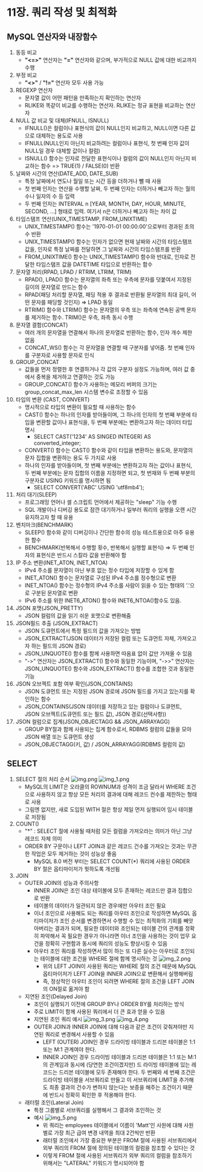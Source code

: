 # 11장. 쿼리 작성 및 최적화

## MySQL 연산자와 내장함수
1. 동등 비교
   - **"<=>"** 연산자는 **"="** 연산자와 같으며, 부가적으로 NULL 값에 대한 비교까지 수행
2. 부정 비교 
   - **"<>"** / **"!="** 연산자 모두 사용 가능
3. REGEXP 연산자
   - 문자열 값이 어떤 패턴을 만족하는지 확인하는 연산자
   - RLIKE와 똑같이 비교를 수행하는 연산자. RLIKE는 정규 표현을 비교하는 연산자 
4. NULL 값 비교 및 대체(IFNULL, ISNULL)
   - IFNULL()은 컬럼이나 표현식의 값이 NULL인지 비교하고, NULL이면 다른 값으로 대체하는 용도로 사용
   - IFNULL(NULL인지 아닌지 비교하려는 컬럼이나 표현식, 첫 번째 인자 값이 NULL일 경우 대체할 값이나 컬럼)
   - ISNULL() 함수는 인자로 전달한 표현식이나 컬럼의 값이 NULL인지 아닌지 비교하는 함수 => TRUE(1) / FALSE(0) 반환
5. 날짜와 시간의 연산(DATE_ADD, DATE_SUB)
   - 특정 날짜에서 연도나 월일 또는 시간 등을 더하거나 뺄 때 사용
   - 첫 번째 인자는 연산을 수행할 날짜, 두 번째 인자는 더하거나 빼고자 하는 월의 수나 일자의 수 등 입력
   - 두 번째 인자는 INTERVAL n [YEAR, MONTH, DAY, HOUR, MINUTE, SECOND, ...] 형태로 입력. 여기서 n은 더하거나 빼고자 하는 차이 값 
6. 타임스탬프 연산(UNIX_TIMESTAMP, FROM_UNIXTIME)
   - UNIX_TIMESTAMP() 함수는 '1970-01-01 00:00:00'으로부터 경과된 초의 수 반환
   - UNIX_TIMESTAMP() 함수는 인자가 없으면 현재 날짜와 시간의 타임스탬프 값을, 인자로 특정 날짜를 전달하면 그 날짜와 시간의 타임스탬프를 반환
   - FROM_UNIXTIME() 함수는 UNIX_TIMESTAMP() 함수와 반대로, 인자로 전달한 타임스탬프 값을 DATETIME 타입으로 반환하는 함수
7. 문자열 처리(RPAD, LPAD / RTRIM, LTRIM, TRIM)
   - RPAD(), LPAD() 함수는 문자열의 좌측 또는 우측에 문자를 덧붙여서 지정된 길이의 문자열로 만드는 함수
   - RPAD(패딩 처리할 문자열, 패딩 적용 후 결과로 반환될 문자열의 최대 길이, 어떤 문자를 패딩할 것인지) => LPAD 동일
   - RTRIM() 함수와 LTRIM() 함수는 문자열의 우측 또는 좌측에 연속된 공백 문자를 제거하는 함수. TRIM()은 우측, 좌측 동시 수행
8. 문자열 결함(CONCAT)
   - 여러 개의 문자열을 연결해서 하나의 문자열로 반환하는 함수, 인자 개수 제한 없음
   - CONCAT_WS() 함수는 각 문자열을 연결할 때 구분자를 넣어줌. 첫 번째 인자를 구분자로 사용할 문자로 인식
9. GROUP_CONCAT 
   - 값들을 먼저 정렬한 후 연결하거나 각 값의 구분자 설정도 가능하며, 여러 값 중에서 중복을 제거하고 연결하는 것도 가능
   - GROUP_CONCAT() 함수가 사용하는 메모리 버퍼의 크기는 group_concat_max_len 시스템 변수로 조정할 수 있음
10. 타입의 변환 (CAST, CONVERT)
    - 명시적으로 타입의 변환이 필요할 때 사용하는 함수
    - CAST() 함수는 하나의 인자를 받아들이며, 그 하나의 인자의 첫 번째 부분에 타입을 변환할 값이나 표현식을, 두 번째 부분에는 변환하고자 하는 데이터 타입 명시
      - SELECT CAST('1234' AS SINGED INTEGER) AS converted_integer;
    - CONVERT() 함수는 CAST() 함수와 같이 타입을 변환하는 용도와, 문자열의 문자 집합을 변환하는 용도 두 가지로 사용
    - 하나의 인자를 받아들이며, 첫 번째 부분에는 변환하고자 하는 값이나 표현식, 두 번째 부분에는 문자 집합의 이름을 지정하면 되고, 첫 번재와 두 번째 부분의 구분자로 USING 키워드를 명시하면 됨
      - SELECT CONVERT('ABC' USING 'utf8mb4');
11. 처리 대기(SLEEP)
    - 프로그래밍 언어나 셀 스크립트 언어에서 제공하는 "sleep" 기능 수행
    - SQL 개발이나 디버깅 용도로 잠깐 대기하거나 일부러 쿼리의 실행을 오랜 시간 유지하고자 할 때 유용
12. 벤치마크(BENCHMARK)
    - SLEEP() 함수와 같이 디버깅이나 간단한 함수의 성능 테스트용으로 아주 유용한 함수 
    - BENCHMARK(반복해서 수행할 횟수, 반복해서 실행할 표현식) => 두 번째 인자의 표현식은 반드시 스칼라 값을 반환해야 함
13. IP 주소 변환(INET_ATON, INET_NTOA)
    - IPv4 주소를 문자열이 아닌 부호 없는 정수 타입에 저장할 수 있게 함
    - INET_ATON() 함수는 문자열로 구성된 IPv4 주소를 정수형으로 변환
    - INET_NTOA() 함수는 정수형의 IPv4 주소를 사람이 읽을 수 있는 형태의 '.'으로 구분된 문자열로 변환
    - IPv6 주소를 위한 INET6_ATON() 함수와 INET6_NTOA()함수도 있음.
14. JSON 포맷(JSON_PRETTY)
    - JSON 컬럼의 값을 읽기 쉬운 포맷으로 변환해줌
15. JSON필드 추출 (JSON_EXTRACT)
    - JSON 도큐먼트에서 특정 필드의 값을 가져오는 방법
    - JSON_EXTRACT(JSON 데이터가 저장된 컬럼 또는 도큐먼트 자체, 가져오고자 하는 필드의 JSON 경로)
    - JSON_UNQUOTE() 함수를 함께 사용하면 따옴표 없이 값만 가져올 수 있음
    - "->" 연산자는 JSON_EXTRACT() 함수와 동일한 기능이며, "->>" 연산자는 JSON_UNQUOTE() 함수와 JSON_EXTRACT() 함수를 조합한 것과 동일한 기능
16. JSON 오브젝트 포함 여부 확인(JSON_CONTAINS)
    - JSON 도큐먼트 또는 지정된 JSON 경로에 JSON 필드를 가지고 있는지를 확인하는 함수
    - JSON_CONTAINS(JSON 데이터를 저장하고 있는 컬럼이나 도큐먼트, JSON 오브젝트(도큐먼트 또는 필드 값), JSON 경로(선택사항))
17. JSON 컬럼으로 집계(JSON_OBJECTAGG && JSON_ARRAYAGG)
    - GROUP BY절과 함께 사용되는 집계 함수로서, RDBMS 컬럼의 값들을 모아 JSON 배열 또는 도큐먼트 생성
    - JSON_OBJECTAGG(키, 값) / JSON_ARRAYAGG(RDBMS 컬럼의 값)

## SELECT
1. SELECT 절의 처리 순서 
    ![img.png](img.png)
    ![img_1.png](img_1.png)
   - MySQL의 LIMIT은 오라클의 ROWNUM과 성격이 조금 달라서 WHERE 조건으로 사용하지 않고 항상 모든 처리의 결과에 대해 레코드 컨수를 제한하는 형태로 사용
   - 그림엔 없지만, 새로 도입된 WITH 절은 항상 제일 먼저 실행되어 임시 테이블로 저장됨
2. COUNT()
   - "*" : SELECT 절에 사용될 때처럼 모든 컬럼을 가져오라는 의미가 아닌 그냥 레코드 자체 의미
   - ORDER BY 구문이나 LEFT JOIN과 같은 레코드 건수를 가져오는 것과는 무관한 작업은 모두 제거하는 것이 성능상 좋음
     - MySQL 8.0 버전 부터는 SELECT COUNT(*) 쿼리에 사용된 ORDER BY 절은 옵티마이저가 뮛하도록 개선됨
3. JOIN
   - OUTER JOIN의 성능과 주의사항 
     - INNER JOIN은 조인 대상 테이블에 모두 존재하는 레코드만 결과 집합으로 반환 
     - 테이블의 데이터가 일관되지 않은 경우에만 아우터 조인 필요
     - 이너 조인으로 사용해도 되는 쿼리를 아우터 조인으로 작성하면 MySQL 옵티마이저가 조인 순서를 변경하면서 수행할 수 있는 최적화의 기회를 빼앗아버리는 결과가 되며, 필요한 데이터와 조인되는 테이블 간의 관계를 정확히 파악해서 꼭 필요한 경우가 아니라면 이너 조인을 사용하는 것이 업무 요건을 정확히 구현함과 동시에 쿼리의 성능도 향상시킬 수 있음
     - 아우터 조인 쿼리를 작성하면서 많이 하는 또 다른 실수는 아우터로 조인되는 테이블에 대한 조건을 WHERE 절에 함께 명시하는 것
        ![img_2.png](img_2.png)
       - 위의 LEFT JOIN이 사용된 쿼리는 WHERE 절의 조건 때문에 MySQL 옵티마이저가 LEFT JOIN을 INNER JOIN으로 변환해서 실행해버림
       - 즉, 정상적인 아우터 조인이 되려면 WHERE 절의 조건을 LEFT JOIN의 ON절로 옮겨야 함
   - 지연된 조인(Delayed Join)
     - 조인이 실행되기 이전에 GROUP BY나 ORDER BY를 처리하는 방식
     - 주로 LIMIT이 함께 사용된 쿼리에서 더 큰 효과 얻을 수 있음
     - 지연된 조인 쿼리 예시
       ![img_3.png](img_3.png)
       ![img_4.png](img_4.png)
     - OUTER JOIN과 INNER JOIN에 대해 다음과 같은 조건이 갖춰져야만 지연된 쿼리로 변경해서 사용할 수 있음
       - LEFT (OUTER) JOIN인 경우 드라이빙 테이블과 드리븐 테이블은 1:1 또는 M:1 관계여야 한다.
       - INNER JOIN인 경우 드라이빙 테이블과 드리븐 테이블은 1:1 또는 M:1의 관계임과 동시에 (당연한 조건이겠지만) 드
         라이빙 테이블에 있는 레코드는 드리븐 테이블에 모두 존재해야 한다. 두 번째와 세 번째 조건은 드라이빙 테이블을
         서브쿼리로 만들고 이 서브쿼리에 LIMIT을 추가해도 최종 결과의 건수가 변하지 않는다는 보증을 해주는 조건이기
         때문에 반드시 정확히 획인한 후 적용해야 한다.
   - 래터럴 조인(Lateral Join)
     - 특정 그룹별로 서브쿼리를 실행해서 그 결과와 조인하는 것
     - 예시
        ![img_5.png](img_5.png)
       - 위 쿼리는 employees 테이블에서 이름이 'Matt'인 사원에 대해 사원별로 가장 최근 급여 변경 내역을 최대 2건씩만 반환
       - 래터럴 조인에서 가장 중요한 부분은 FROM 절에 사용된 서브쿼리에서 외부 쿼리의 FROM 절에 정의된 테이블의 컬럼을 참조할 수 있다는 것
       - 이렇게 FROM 절에 사용된 서브쿼리가 외부 쿼리의 컬럼을 참조하기 위해서는 "LATERAL" 키워드가 명시되어야 함